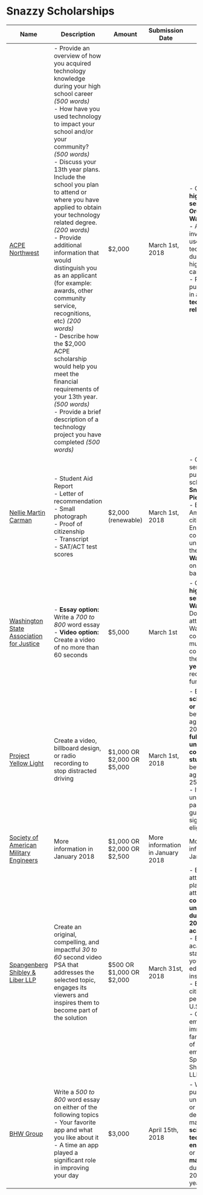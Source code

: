 # Snazzy Scholarships


| Name | Description | Amount | Submission Date | Eligibility |
| ------------- | ------------- | ------------- | ------------- | ------------- |
| [ACPE Northwest](http://www.acpenw.org/scholarships)  | - Provide an overview of how you acquired technology knowledge during your high school career *(500 words)* </br> - How have you used technology to impact your school and/or your community? *(500 words)* </br> - Discuss your 13th year plans. Include the school you plan to attend or where you have applied to obtain your technology related degree. *(200 words)* </br> - Provide additional information that would distinguish you as an applicant (for example: awards, other community service, recognitions, etc) *(200 words)* </br> - Describe how the $2,000 ACPE scholarship would help you meet the financial requirements of your 13th year. *(500 words)* </br> - Provide a brief description of a technology project you have completed *(500 words)*  |	$2,000	| March 1st, 2018	| - Graduating **high school seniors** in **Oregon** and **Washington** </br> - Actively involved in the use of technology during their high school careers </br> - Planning to pursue studies in a **technology-related field** |
| [Nellie Martin Carman](http://www.carmanscholarships.org/apply) | - Student Aid Report </br> - Letter of recommendation </br> - Small photograph </br> - Proof of citizenship </br> - Transcript </br> - SAT/ACT test scores | $2,000 (renewable) | March 1st, 2018 | - Graduating senior from a public high school in **King**, **Snohomish** or **Pierce** County </br> - Be an American citizen -Enrolled in a college or university in the state of **Washington** on a full-time basis
| [Washington State Association for Justice](http://www.washingtonjustice.org/docDownload/438145) | - **Essay option:** Write a *700 to 800* word essay </br> - **Video option:** Create a video of no more than 60 seconds | $5,000 | March 1st | - Graduating **high school seniors** in **Washington** - Don't need to attend a Washington college, but must start college within the **next two years** to receive the funds |
| [Project Yellow Light](http://projectyellowlight.com/apply) | Create a video, billboard design, or radio recording to stop distracted driving | $1,000 OR $2,000 OR $5,000 | March 1st, 2018 | - Be a **high school junior or senior** between the ages of 14 and 20 or be a **full-time undergraduate college student** between the ages of 15 and 25 </br> - If you are under 18, your parent or legal guardian must sign an eligibility form |
| [Society of American Military Engineers](http://www.same.org/Get-Connected/Find-a-Post/Seattle/Scholarships) | More information in January 2018 | $1,000 OR $2,000 OR $2,500 | More information in January 2018 | More information in January 2018 |
| [Spangenberg Shibley & Liber LLP](https://www.spanglaw.com/scholarship-program/) | Create an original, compelling, and impactful *30 to 60* second video PSA that addresses the selected topic, engages its viewers and inspires them to become part of the solution | $500 OR $1,000 OR $2,000 | March 31st, 2018 | - Be currently attending or planning to attend a **college or university during the 2018-2019 academic year** </br> - Be in good academic standing at your current educational institution </br> - Be a U.S. citizen or legal permanent U.S. resident </br> - Can't be an employee or immediate family member of an employee of Spangenberg Shibley & Liber LLP |
| [BHW Group](https://thebhwgroup.com/scholarship) | Write a *500 to 800* word essay on either of the following topics </br> - Your favorite app and what you like about it </br> - A time an app played a significant role in improving your day | $3,000 | April 15th, 2018 | - Women pursuing an undergraduate or master's degree and are majoring in **science**, **technology**, **engineering**, or **mathematics** during the 2018 school year |



